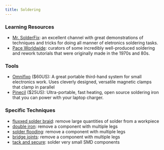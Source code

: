 ```yaml
---
title: Soldering
---
```


### Learning Resources

- [Mr. SolderFix](https://www.youtube.com/@mrsolderfix3996): an excellent channel with great demonstrations of techniques and tricks for doing all manner of eletronics soldering tasks.
- [Pace Worldwide](https://www.youtube.com/@paceworldwide/): curators of some incredibly well-produced soldering and rework tutorials that were originally made in the 1970s and 80s.

### Tools

- [Omnifixo](https://omnifixo.com/) ($60US): A great portable third-hand system for small electronics work. Uses cleverly designed, versatile magnetic clamps that clamp in parallel
- [Pinecil](https://pine64.com/product/pinecil-smart-mini-portable-soldering-iron/) ($25US): Ultra-portable, fast heating, open source soldering iron that you can power with your laptop charger.


### Specific Techniques

- [fluxxed solder braid](): remove large quantities of solder from a workpiece
- [double iron](): remove a component with multiple legs
- [solder flooding](): remove a component with multiple legs
- [bridge joints](): remove a component with multiple legs
- [tack and secure](): solder very small SMD components
